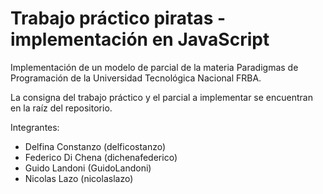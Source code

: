# Trabajo práctico piratas - implementación en JavaScript

Implementación de un modelo de parcial de la materia Paradigmas de Programación de la Universidad Tecnológica Nacional FRBA.

La consigna del trabajo práctico y el parcial a implementar se encuentran en la raíz del repositorio.

Integrantes:
* Delfina Constanzo (delficostanzo)
* Federico Di Chena (dichenafederico)
* Guido Landoni (GuidoLandoni)
* Nicolas Lazo (nicolaslazo)
